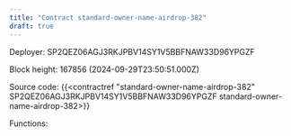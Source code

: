 ```yaml
---
title: "Contract standard-owner-name-airdrop-382"
draft: true
---
```

Deployer: SP2QEZ06AGJ3RKJPBV14SY1V5BBFNAW33D96YPGZF


 



Block height: 167856 (2024-09-29T23:50:51.000Z)

Source code: {{<contractref "standard-owner-name-airdrop-382" SP2QEZ06AGJ3RKJPBV14SY1V5BBFNAW33D96YPGZF standard-owner-name-airdrop-382>}}

Functions:


